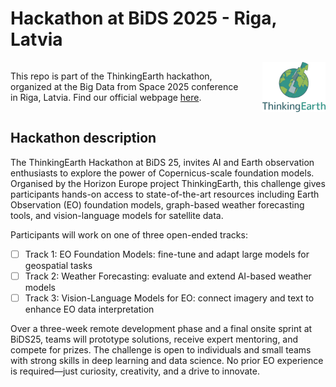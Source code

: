 # Hackathon at BiDS 2025 - Riga, Latvia

<div style="display: flex; align-items: center; justify-content: space-between;">
	<div>
		<p>
			This repo is part of the ThinkingEarth hackathon, organized at the Big Data from Space 2025 conference in Riga, Latvia. 
			Find our official webpage <a href="https://thinkingearth-hackathon.devpost.com/">here</a>.
		</p>
	</div>
	<img src="imgs/ThinkingEarth_Logo.png" alt="logo" style="height:80px; margin-left: 24px;">
</div>

## Hackathon description

The ThinkingEarth Hackathon at BiDS 25, invites AI and Earth observation enthusiasts to explore the power of Copernicus-scale foundation models. Organised by the Horizon Europe project ThinkingEarth, this challenge gives participants hands-on access to state-of-the-art resources including Earth Observation (EO) foundation models, graph-based weather forecasting tools, and vision-language models for satellite data.

Participants will work on one of three open-ended tracks:

- [ ] Track 1: EO Foundation Models: fine-tune and adapt large models for geospatial tasks
- [ ] Track 2: Weather Forecasting: evaluate and extend AI-based weather models
- [ ] Track 3: Vision-Language Models for EO: connect imagery and text to enhance EO data interpretation

Over a three-week remote development phase and a final onsite sprint at BiDS25, teams will prototype solutions, receive expert mentoring, and compete for prizes. The challenge is open to individuals and small teams with strong skills in deep learning and data science. No prior EO experience is required—just curiosity, creativity, and a drive to innovate.
